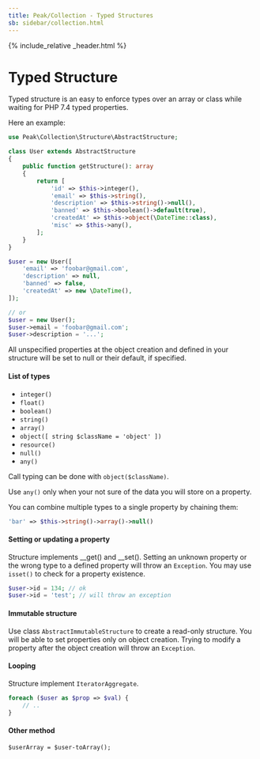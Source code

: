 ```yaml
---
title: Peak/Collection - Typed Structures
sb: sidebar/collection.html
---
```


{% include_relative _header.html %}

# Typed Structure

Typed structure is an easy to enforce types over an array or class while waiting for PHP 7.4 typed properties.

Here an example:

```php
use Peak\Collection\Structure\AbstractStructure;

class User extends AbstractStructure
{
    public function getStructure(): array
    {
        return [
            'id' => $this->integer(),
            'email' => $this->string(),
            'description' => $this->string()->null(),
            'banned' => $this->boolean()->default(true),
            'createdAt' => $this->object(\DateTime::class),
            'misc' => $this->any(),
        ];
    }
}

$user = new User([
    'email' => 'foobar@gmail.com',
    'description' => null,
    'banned' => false,
    'createdAt' => new \DateTime(),
]);

// or
$user = new User();
$user->email = 'foobar@gmail.com';
$user->description = '...';
```

All unspecified properties at the object creation and defined in your structure will be set to null or their default, if specified.

#### List of types

 - ``integer()``
 - ``float()``
 - ``boolean()``
 - ``string()``
 - ``array()``
 - ``object([ string $className = 'object' ])``
 - ``resource()``
 - ``null()``
 - ``any()``
 
Call typing can be done with ``object($className)``.

Use ``any()`` only when your not sure of the data you will store on a property.

You can combine multiple types to a single property by chaining them:

```php
'bar' => $this->string()->array()->null()
````
 
#### Setting or updating a property

Structure implements __get() and __set(). Setting an unknown property or the wrong type to a defined property will throw an ``Exception``. You may use ``isset()`` to check for a property existence.

```php
$user->id = 134; // ok
$user->id = 'test'; // will throw an exception
````

#### Immutable structure
Use class ``AbstractImmutableStructure`` to create a read-only structure. You will be able to set properties only on object creation. Trying to modify a property after the object creation will throw an ``Exception``.


#### Looping
Structure implement ``IteratorAggregate``.

```php
foreach ($user as $prop => $val) {
    // ..
}
```

#### Other method

```
$userArray = $user-toArray();
```